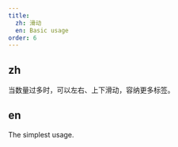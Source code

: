 ```yaml
---
title:
  zh: 滑动
  en: Basic usage
order: 6
---
```


## zh

当数量过多时，可以左右、上下滑动，容纳更多标签。

## en

The simplest usage.
